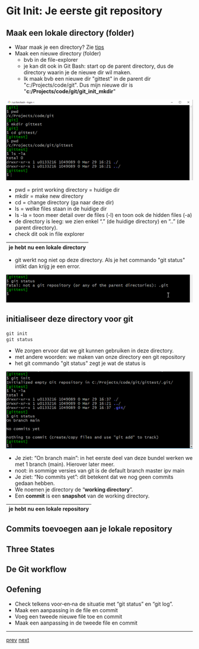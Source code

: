 # Git Init: Je eerste git repository

## Maak een lokale directory (folder) 
* Waar maak je een directory? Zie [tips](../allerlei/tips.md)
* Maak een nieuwe directory (folder)
  * bvb in de file-explorer 
  * je kan dit ook in Git Bash: start op de parent directory, dus de directory waarin je de nieuwe dir wil maken. 
  * Ik maak bvb een nieuwe dir "gittest" in de parent dir "c:/Projects/code/git". Dus mijn nieuwe dir is "**c:/Projects/code/git/git_init_mkdir**"      

![git_init_mkdir.png](images/git_init_mkdir.png)

* pwd = print working directory = huidige dir 
* mkdir = make new directory   
* cd = change directory (ga naar deze dir) 
* ls =  welke files staan in de huidige dir   
* ls -la = toon meer detail over de files (-l) en toon ook de hidden files (-a) 
* de directory is leeg: we zien enkel “.” (de huidige
  directory) en “..” (de parent directory).  
* check dit ook in file explorer

| je hebt nu een lokale directory | 
|---| 

* git werkt nog niet op deze directory. Als je het commando "git status" intikt dan krijg je een error.

![git_init_not_a_repo.png](images/git_init_not_a_repo.png)

## initialiseer deze directory voor git 
 ```
 git init
 git status
 ``` 


* We zorgen ervoor dat we git kunnen gebruiken in deze directory.
* met andere woorden: we maken van onze directory een git repository 
* het git commando "git status" zegt je wat de status is 

![git_init.png](images/git_init.png)

* Je ziet: “On branch main”: in het eerste deel van deze bundel werken we met 1 branch
(main). Hierover later meer.
* noot: in sommige versies van git is de default branch master ipv main
* Je ziet: “No commits yet”: dit betekent dat we nog geen commits gedaan hebben.
* We noemen je directory de “**working directory**”.
* Een **commit** is een **snapshot** van de working directory.

| je hebt nu een lokale repository | 
|---| 

## Commits toevoegen aan je lokale repository 

## Three States 

## De Git workflow 

## Oefening 
* Check telkens voor‐en‐na de situatie met “git status” en “git log”.
* Maak een aanpassing in de file en commit
* Voeg een tweede nieuwe file toe en commit
* Maak een aanpassing in de tweede file en commit

---
[prev](../getting_started/04_wat_is_een_git_repo.md)
[next](../README.md)


